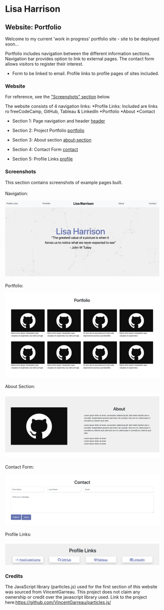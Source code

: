 # Lisa Harrison

## Website: Portfolio 
Welcome to my current 'work in progress' portfolio site - site to be deployed soon...

Portfolio includes navigation between the different information sections. 
Navigation bar provides option to link to external pages.
The contact form allows visitors to register their interest.
* Form to be linked to email.
Profile links to profile pages of sites included.

### Website 
For reference, see the ["Screenshots" section](#screenshots) below.

The website consists of 4 navigation links:
*Profile Links: Included are links ro freeCodeCamp, GitHub, Tableau & LinkedIn
*Portfolio
*About
*Contact

* Section 1: Page navigation and header [header](#nav-header) 

* Section 2: Project Portfolio [portfolio](#portfolio)

* Section 3: About section [about-section](#about-section)

* Section 4: Contact Form [contact](#contact-form) 

* Section 5: Profile Links [profile](#profile-links) 

### Screenshots

This section contains screenshots of example pages built. 

#### <a id="nav-header"></a>

Navigation:

![header](s_shots/nav-header.png)

#### <a id="portfolio"></a>

Portfolio:

![portfolio](s_shots/portfolio.png)


#### <a id="about-section"></a>

About Section:

![about-section](s_shots/about-section.png)

#### <a id="contact"></a>

Contact Form:

![contact](s_shots/contact-form.png)

#### <a id="profile"></a>

Profile Links:

![contact](s_shots/profile-links.png)


### Credits

The JavaScript library (particles.js) used for the first section of this website was sourced from VincentGarreau. This project does not claim any ownership or credit over the javascript library used. Link to the project here:https://github.com/VincentGarreau/particles.js/


